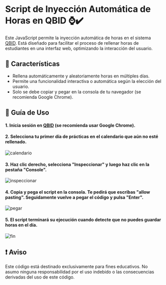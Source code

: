 # Script de Inyección Automática de Horas en QBID ⌚✔️ 

Este JavaScript permite la inyección automática de horas en el sistema [QBID](https://www.empresaiformacio.org/sBid). Está diseñado para facilitar el proceso de rellenar horas de estudiantes en una interfaz web, optimizando la interacción del usuario.

## 📄 Características 

- Rellena automáticamente y aleatoriamente horas en múltiples días.
- Permite una funcionalidad interactiva o automática según la elección del usuario.
- Solo se debe copiar y pegar en la consola de tu navegador (se recomienda Google Chrome).

## 📑 Guía de Uso

#### 1. Inicia sesión en [QBID](https://www.empresaiformacio.org/sBid) (se recomienda usar Google Chrome).
#### 2. Selecciona tu primer día de prácticas en el calendario que aún no esté rellenado.
![calendario](https://github.com/user-attachments/assets/17fa27cf-8aab-4cb6-b9bb-2664c4d7d9af)

#### 3. Haz clic derecho, selecciona "Inspeccionar" y luego haz clic en la pestaña "Console".
![inspeccionar](https://github.com/user-attachments/assets/fe984978-d704-4e47-9787-28eda4d2cd97)

#### 4. Copia y pega el script en la consola. Te pedirá que escribas "allow pasting". Seguidamente vuelve a pegar el código y pulsa "Enter".
![pegar](https://github.com/user-attachments/assets/9cc50b91-b25b-4be5-9416-20166a9d3e92)

#### 5. El script terminará su ejecución cuando detecte que no puedes guardar horas en el día.
![fin](https://github.com/user-attachments/assets/945979db-bc3c-4b81-b3ae-bc5462306ee6)

## ❗ Aviso

Este código está destinado exclusivamente para fines educativos. No asumo ninguna responsabilidad por el uso indebido o las consecuencias derivadas del uso de este código.
